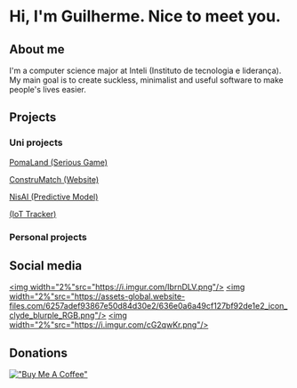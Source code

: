 # Hi, I'm Guilherme. Nice to meet you.

## About me

I'm a computer science major at Inteli (Instituto de tecnologia e liderança). My main goal is to create suckless, minimalist and useful software to make people's lives easier.

## Projects

### Uni projects

[PomaLand (Serious Game)](https://github.com/2022M1T6-inteli/Thunder-Tech)

[ConstruMatch (Website)](https://github.com/2022M2T6-Inteli/Projeto1)

[NisAI (Predictive Model)](https://github.com/2023M3T5-Inteli/grupo1)

[(IoT Tracker)](https://github.com/2023M4T5-Inteli/Projeto3)

### Personal projects

## Social media

<a href="https://open.spotify.com/user/guilherm2809?si=cee66ec35f574a09"><img width="2%"src="https://i.imgur.com/IbrnDLV.png"/></a>
<a href="https://discordid.netlify.app/?id=351103622395854851"><img width="2%"src="https://assets-global.website-files.com/6257adef93867e50d84d30e2/636e0a6a49cf127bf92de1e2_icon_clyde_blurple_RGB.png"/></a>
<a href="https://www.instagram.com/guilh_n_l/"><img width="2%"src="https://i.imgur.com/cG2qwKr.png"/></a>

## Donations

[!["Buy Me A Coffee"](https://www.buymeacoffee.com/assets/img/custom_images/orange_img.png)](https://www.buymeacoffee.com/guinovaeslima)

